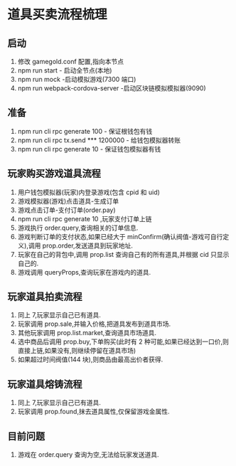 # 道具买卖流程梳理

## 启动

1.  修改 gamegold.conf 配置,指向本节点
2.  npm run start - 启动全节点(本地)
3.  npm run mock -启动模拟游戏(7300 端口)
4.  npm run webpack-cordova-server -启动区块链模拟模拟器(9090)

## 准备

1.  npm run cli rpc generate 100 - 保证根钱包有钱
2.  npm run cli rpc tx.send \*\*\* 1200000 - 给钱包模拟器转账
3.  npm run cli rpc generate 10 - 保证钱包模拟器有钱

## 玩家购买游戏道具流程

1.  用户钱包模拟器(玩家)内登录游戏(包含 cpid 和 uid)
2.  游戏模拟器(游戏)点击道具-生成订单
3.  游戏点击订单-支付订单(order.pay)
4.  npm run cli rpc generate 10 ,玩家支付订单上链
5.  游戏执行 order.query,查询相关的订单信息.
6.  游戏判断订单的支付状态,如果已经大于 minConfirm(确认阀值-游戏可自行定义),调用 prop.order,发送道具到玩家地址.
7.  玩家在自己的背包中,调用 prop.list 查询自己有的所有道具,并根据 cid 只显示自己的.
8.  游戏调用 queryProps,查询玩家在游戏内的道具.

## 玩家道具拍卖流程

1.  同上 7,玩家显示自己已有道具.
2.  玩家调用 prop.sale,并输入价格,把道具发布到道具市场.
3.  其他玩家调用 prop.list.market,查询道具市场道具.
4.  选中商品后调用 prop.buy,下单购买(此时有 2 种可能,如果已经达到一口价,则直接上链,如果没有,则继续停留在道具市场)
5.  如果超过时间阀值(144 块),则商品由最高出价者获得.

## 玩家道具熔铸流程

1.  同上 7,玩家显示自己已有道具.
2.  玩家调用 prop.found,抹去道具属性,仅保留游戏金属性.

## 目前问题

1.  游戏在 order.query 查询为空,无法给玩家发送道具.

